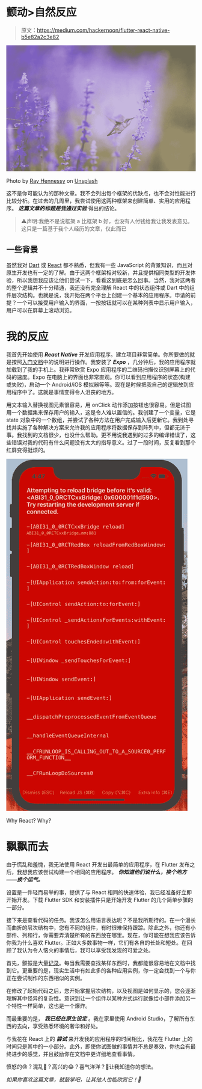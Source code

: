 # 颤动>自然反应

> 原文：<https://medium.com/hackernoon/flutter-react-native-b5e82a2c3e82>

![](img/fa786e84e3352d7bfd4a08f0c0b9da3f.png)

Photo by [Ray Hennessy](https://unsplash.com/@rayhennessy?utm_source=medium&utm_medium=referral) on [Unsplash](https://unsplash.com?utm_source=medium&utm_medium=referral)

这不是你可能认为的那种文章。我不会列出每个框架的优缺点，也不会对性能进行比较分析。在过去的几周里，我尝试使用这两种框架来创建简单、实用的应用程序。 ***这篇文章的标题是我通过实验*** 得出的结论。

> ⚠️声明:我绝不是说框架 a 比框架 b 好，也没有人付钱给我让我发表意见。这只是一篇基于我个人经历的文章，仅此而已

## 一些背景

虽然我对 [Dart](https://www.dartlang.org/) 或 [React](https://reactjs.org/) 都不熟悉，但我有一些 JavaScript 的背景知识，而且对原生开发也有一定的了解。由于这两个框架相对较新，并且提供相同类型的开发体验，所以我想我应该让他们尝试一下，看看这到底是怎么回事。当然，我对这两者的整个逻辑并不十分精通，我还没有完全理解 React 中的状态组件或 Dart 中的组件层次结构。也就是说，我开始在两个平台上创建一个基本的应用程序。申请的前提？一个可以接受用户输入的界面，一按按钮就可以在某种列表中显示用户输入，用户可以在屏幕上滚动浏览。

# 我的反应

我首先开始使用 ***React Native*** 开发应用程序。建立项目非常简单。你所要做的就是按照[入门文档](https://facebook.github.io/react-native/docs/getting-started.html)中的说明进行操作。我安装了 ***Expo*** ，几分钟后，我的应用程序就加载到了我的手机上。我非常欣赏 Expo 应用程序的二维码扫描仪识别屏幕上的代码的速度。Expo 在电脑上的界面也非常直观。你可以看到应用程序的状态(构建或失败)，启动一个 Android/iOS 模拟器等等。现在是时候把我自己的逻辑放到应用程序中了。这就是事情变得令人沮丧的地方。

用文本输入替换视图元素很容易，用 onClick 动作添加按钮也很容易。但是试图用一个数据集来保存用户的输入，这是令人难以置信的。我创建了一个变量，它是 state 对象中的一个数组，并尝试了各种方法在用户完成输入后更新它。我到处寻找并实施了各种解决方案来允许我的应用程序将数据保存到阵列中，但都无济于事。我找到的文档很少，也没什么帮助。更不用说我遇到的过多的编译错误了，这些错误对我的代码有什么问题没有太大的指导意义。过了一段时间，反复看到那个红屏变得挺烦的。

![](img/818e82095dc15492f5bc411c330d853b.png)

Why React? Why?

# 飘飘而去

由于慌乱和羞愧，我无法使用 React 开发出最简单的应用程序，在 Flutter 发布之后，我想我应该尝试构建一个相同的应用程序。 ***你知道他们说什么，换个地方——换个运气。***

设置是一件轻而易举的事，提供了与 React 相同的快速体验，我已经准备好立即开始开发。下载 Flutter SDK 和安装插件只是开始开发 Flutter 的几个简单步骤的一部分。

接下来是查看代码的任务。我该怎么用语言表达呢？不是我所期待的。在一个漫长而曲折的层次结构中，您有不同的组件，有时很难保持跟踪。除此之外，你还有小部件、列和行，你需要弄清楚所有的东西放在哪里。现在，你可能在想我应该告诉你我为什么喜欢 Flutter。正如大多数事物一样，它们有各自的长处和短处。在回顾了我认为令人恼火的事情后，我可以享受我发现的可爱之处。

首先，颤振是大量[记录](https://flutter.io/docs)。每当我需要查找某样东西时，我都能很容易地在文档中找到它。更重要的是，现实生活中有如此多的各种应用实例，你一定会找到一个与你正在尝试制作的东西相似的实例。

在修改了起始代码之后，您开始掌握层次结构，以及视图是如何显示的，您会逐渐理解其中怪异的复杂性。意识到让一个组件以某种方式运行就像给小部件添加另一个特性一样简单，这也是一个爆炸。

而最重要的是， ***我已经在原生设定*** 。我在家里使用 Android Studio，了解所有东西的去向，享受熟悉环境的奢华和好处。

与我花在 React 上的 ***尝试*** 来开发我的应用程序的时间相比，我花在 Flutter 上的时间只是其中的一小部分。此外，即使你试图做的事情并不总是奏效，你也会有最终进步的感觉，并且鼓励你在文档中更详细地查看事情。

愤怒的😠？混乱🙍？高兴的😂？喜气洋洋？🙌让我知道你的想法。

*如果你喜欢这篇文章，就鼓掌吧，让其他人也能欣赏它！👏*